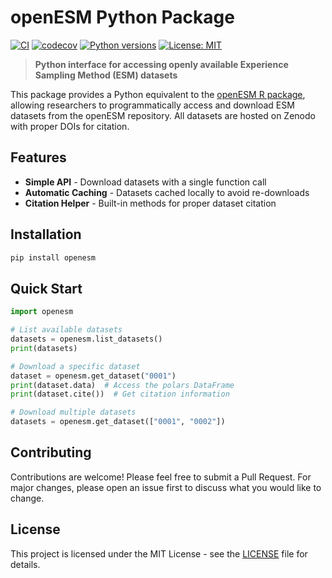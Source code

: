 # openESM Python Package

[![CI](https://github.com/openesm-project/openesm-py/workflows/CI/badge.svg)](https://github.com/openesm-project/openesm-py/actions/workflows/ci.yml)
[![codecov](https://codecov.io/gh/openesm-project/openesm-py/branch/main/graph/badge.svg)](https://codecov.io/gh/openesm-project/openesm-py)
[![Python versions](https://img.shields.io/pypi/pyversions/openesm.svg)](https://pypi.org/project/openesm/)
[![License: MIT](https://img.shields.io/badge/License-MIT-yellow.svg)](https://opensource.org/licenses/MIT)

> **Python interface for accessing openly available Experience Sampling Method (ESM) datasets**

This package provides a Python equivalent to the [openESM R package](https://github.com/bsiepe/openesm), allowing researchers to programmatically access and download ESM datasets from the openESM repository. All datasets are hosted on Zenodo with proper DOIs for citation.

## Features

- **Simple API** - Download datasets with a single function call
- **Automatic Caching** - Datasets cached locally to avoid re-downloads
- **Citation Helper** - Built-in methods for proper dataset citation


## Installation

```bash
pip install openesm
```

## Quick Start

```python
import openesm

# List available datasets
datasets = openesm.list_datasets()
print(datasets)

# Download a specific dataset
dataset = openesm.get_dataset("0001")
print(dataset.data)  # Access the polars DataFrame
print(dataset.cite())  # Get citation information

# Download multiple datasets
datasets = openesm.get_dataset(["0001", "0002"])
```

## Contributing

Contributions are welcome! Please feel free to submit a Pull Request. For major changes, please open an issue first to discuss what you would like to change.

## License

This project is licensed under the MIT License - see the [LICENSE](LICENSE) file for details.
